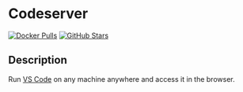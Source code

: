 # Codeserver

[![Docker Pulls](https://img.shields.io/docker/pulls/linuxserver/code-server?style=flat-square&color=607D8B&label=docker%20pulls&logo=docker)](https://hub.docker.com/r/linuxserver/code-server)
[![GitHub Stars](https://img.shields.io/github/stars/linuxserver/docker-code-server?style=flat-square&color=607D8B&label=github%20stars&logo=github)](https://github.com/linuxserver/docker-code-server)

## Description

Run [VS Code](https://github.com/Microsoft/vscode) on any machine anywhere and access it in the browser.
